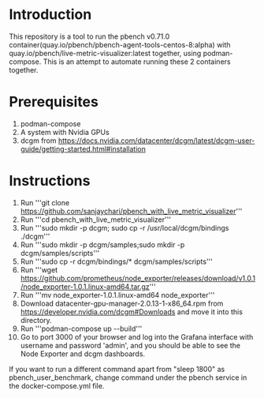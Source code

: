 # Introduction 

This repository is a tool to run the pbench v0.71.0 container(quay.io/pbench/pbench-agent-tools-centos-8:alpha) with quay.io/pbench/live-metric-visualizer:latest together, using podman-compose. This is an attempt to automate running these 2 containers together.

# Prerequisites

1. podman-compose 
2. A system with Nvidia GPUs
3. dcgm from https://docs.nvidia.com/datacenter/dcgm/latest/dcgm-user-guide/getting-started.html#installation

# Instructions

1. Run '''git clone https://github.com/sanjaychari/pbench_with_live_metric_visualizer'''
2. Run '''cd pbench_with_live_metric_visualizer'''
3. Run '''sudo mkdir -p dcgm; sudo cp -r /usr/local/dcgm/bindings ./dcgm'''
4. Run '''sudo mkdir -p dcgm/samples;sudo mkdir -p dcgm/samples/scripts'''
5. Run '''sudo cp -r dcgm/bindings/* dcgm/samples/scripts'''
6. Run '''wget https://github.com/prometheus/node_exporter/releases/download/v1.0.1/node_exporter-1.0.1.linux-amd64.tar.gz'''
7. Run '''mv node_exporter-1.0.1.linux-amd64 node_exporter'''
8. Download datacenter-gpu-manager-2.0.13-1-x86_64.rpm from https://developer.nvidia.com/dcgm#Downloads and move it into this directory.
9. Run '''podman-compose up --build'''
10. Go to port 3000 of your browser and log into the Grafana interface with username and password 'admin', and you should be able to see the Node Exporter and   dcgm dashboards.

If you want to run a different command apart from "sleep 1800" as pbench_user_benchmark, change command under the pbench service in the docker-compose.yml file.

